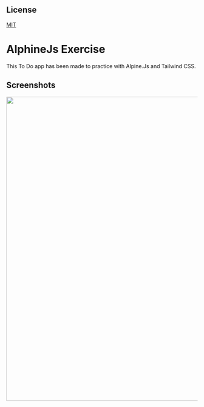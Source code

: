 
## License

[MIT](https://choosealicense.com/licenses/mit/)


# AlphineJs Exercise

This To Do app has been made to practice with Alpine.Js and Tailwind CSS.

## Screenshots

<p align="center">
  <img src="https://github.com/muhammedkokten/assets/96f7d228-90ab-4b4c-9458-587acc43aeac" width="800" />
</p>

